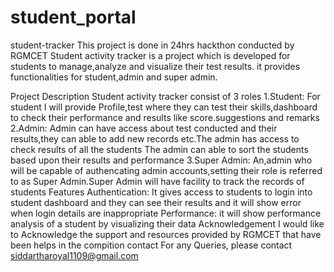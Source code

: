 # student_portal
student-tracker
This project is done in 24hrs hackthon conducted by RGMCET
Student activity tracker is a project which is developed for students to manage,analyze and visualize their test results. it provides functionalities for student,admin and super admin.

Project Description
Student activity tracker consist of 3 roles
1.Student:
For student I will provide Profile,test where they can test their skills,dashboard to check their performance and results like score.suggestions and remarks
2.Admin:
Admin can have access about test conducted and their results,they can able to add new records etc.The admin has access to check results of all the students The admin can able to sort the students based upon their results and performance
3.Super Admin:
An,admin who will be capable of authencating admin accounts,setting their role is referred to as Super Admin.Super Admin will have facility to track the records of students
Features
Authentication:
It gives access to students to login into student dashboard and they can see their results and it will show error when login details are inappropriate
Performance:
it will show performance analysis of a student by visualizing their data
Acknowledgement
I would like to Acknowledge the support and resources provided by RGMCET that have been helps in the compition
contact
For any Queries, please contact siddartharoyal1109@gmail.com
